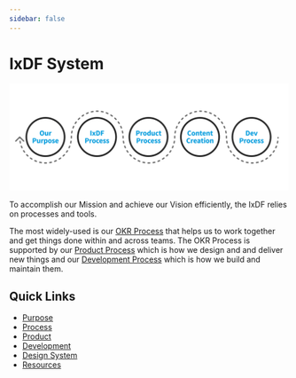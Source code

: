 ```yaml
---
sidebar: false
---
```


# IxDF System

![](./images/hero-all.svg)

To accomplish our Mission and achieve our Vision efficiently, the IxDF relies on processes and tools.

The most widely-used is our [OKR Process](/process/our-process.md) that helps us to work together and get things done within and across teams. The
OKR Process is supported by our [Product Process](/product/product-process.md) which is how we design and and deliver new things and our [Development
Process](/development) which is how we build and maintain them.

## Quick Links

-   [Purpose](about/purpose.md)
-   [Process](process/our-process.md)
-   [Product](product/product-process.md)
-   [Development](development)
-   [Design System](https://design-system.interaction-design.org/)
-   [Resources](resources)
